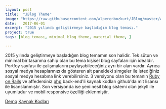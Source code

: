 ```yaml
---
layout: post
title:  "JBlog Theme"
image: "https://raw.githubusercontent.com/alperenbozkurt/JBlog/master/assets/img/screenshot-home.png"
date:   2017-06-01
excerpt: "2015 yılında geliştirmeye başladığım blog teması."
project: true
tags: [blog teması, minimal blog theme, material theme, ]

---
```


2015 yılında geliştirmeye başladığım blog temamın son halidir. Tek sütun ve minimal bir tasarıma sahip olan bu tema kişisel blog sayfaları için idealdir. Portfoy sayfası ile çalışmalarını paylaşabileceğiniz ayrı bir alan vardır. Ayrıca sosyal medya hesaplarınızı da gösteren alt paneldeki simgeler ile istediğiniz sosyal medya hesabına link verebilirsiniz. 3 versiyonu olan bu temanın  [Ruby on Rails](https://github.com/alperenbozkurt/RBlog)  ve affedersiniz [php](https://github.com/alperenbozkurt/Ablog) back-end'li kaynak kodları  github'da mit lisansı ile lisanslanmıştır. Son versiyonda ise yeni nesil blog sistemi olan jekyll ile uyumludur ve mobil responsive özelliği eklenmiştir.


<div markdown="0"><a href="http://alperenbozkurt.net/JBlog/" class="btn btn-info">Demo</a>  <a href="https://github.com/alperenbozkurt/JBlog/" class="btn btn-info">Kaynak Kodları</a></div>
